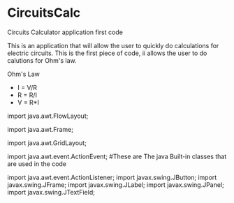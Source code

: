 # CircuitsCalc
Circuits Calculator application first code

This is an application that will allow the user to quickly do calculations for electric circuits. This is the first piece of code, ii
allows the user to do calutions for Ohm's law. 


Ohm's Law
- I = V/R
- R = R/I
- V = R*I

import java.awt.FlowLayout; 

import java.awt.Frame;

import java.awt.GridLayout;

import java.awt.event.ActionEvent;                                #These are The java Built-in classes that are used in the code

import java.awt.event.ActionListener;
import javax.swing.JButton;
import javax.swing.JFrame;
import javax.swing.JLabel;
import javax.swing.JPanel;
import javax.swing.JTextField;

